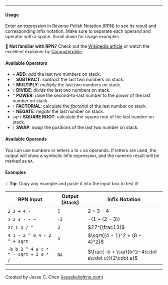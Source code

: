 
---

#### Usage

Enter an expression in Reverse Polish Notation (RPN) to see its result and corresponding infix notation.
Make sure to separate each operand and operator with a space. Scroll down for usage examples.

🤔 **Not familiar with RPN?**
Check out the [Wikipedia article](https://en.wikipedia.org/wiki/Reverse_Polish_notation)
or watch the excellent explainer by [Computerphile](https://www.youtube.com/watch?v=7ha78yWRDlE).

#### Available Operators

- `+`    **ADD**:         *add* the last two numbers on stack.
- `-`    **SUBTRACT**:    *subtract* the last two numbers on stack.
- `*`    **MULTIPLY**:    *multiply* the last two numbers on stack.
- `/`    **DIVIDE**:      *divide* the last two numbers on stack.
- `^`    **POWER**:       raise the second-to-last number to the *power* of the last number on stack.
- `!`    **FACTORIAL**:   calculate the *factorial* of the last number on stack.
- `~`    **NEGATE**:      *negate* the last number on stack.
- `sqrt` **SQUARE ROOT**: calculate the *square root* of the last number on stack.
- `|`    **SWAP**:        *swap* the positions of the last two number on stack.

#### Available Operands

You can use numbers or letters `a` to `z` as operands.
If letters are used,
the output will show a symbolic infix expression,
and the numeric result will be marked as `NA`.

#### Examples

💡 **Tip**: Copy any example and paste it into the input box to test it!

| RPN Input                              | Output (Stack) | Infix Notation                                      |
| ---                                    | ---            | ---                                                 |
| `2 3 + 4 -`                            | `1`            | $2 + 3 - 4$                                         |
| `1 2 3 - - ~`                          | `-2`           | $-(1 - (2 - 3))$                                    |
| `27 1 3 / ^`                           | `3`            | $27^{\frac13}$                                      |
| `4 1 - 2 ^ 8 4 - 2 ^ + sqrt`           | `5`            | $\sqrt{(4 - 1)^2 + (8 - 4)^2}$                      |
| `-b b 2 ^ 4 a c * * - sqrt + 2 a * /`  | `NA`           | $\frac{-b + \sqrt{b^2-4\cdot a\cdot c}}{2\cdot a}$  |

---

Created by Jesse C. Chen ([jessekelighine.com](https://jessekelighine.com))
<br>
<br>
